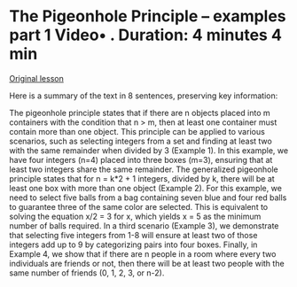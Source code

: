 # The Pigeonhole Principle – examples part 1 Video• . Duration: 4 minutes 4 min

[Original lesson](https://www.coursera.org/learn/uol-fundamentals-of-computer-science/lecture/ULr4l/the-pigeonhole-principle-examples-part-1)

Here is a summary of the text in 8 sentences, preserving key information:

The pigeonhole principle states that if there are n objects placed into m containers with the condition that n > m, then at least one container must contain more than one object. This principle can be applied to various scenarios, such as selecting integers from a set and finding at least two with the same remainder when divided by 3 (Example 1). In this example, we have four integers (n=4) placed into three boxes (m=3), ensuring that at least two integers share the same remainder. The generalized pigeonhole principle states that for n = k*2 + 1 integers, divided by k, there will be at least one box with more than one object (Example 2). For this example, we need to select five balls from a bag containing seven blue and four red balls to guarantee three of the same color are selected. This is equivalent to solving the equation x/2 = 3 for x, which yields x = 5 as the minimum number of balls required. In a third scenario (Example 3), we demonstrate that selecting five integers from 1-8 will ensure at least two of those integers add up to 9 by categorizing pairs into four boxes. Finally, in Example 4, we show that if there are n people in a room where every two individuals are friends or not, then there will be at least two people with the same number of friends (0, 1, 2, 3, or n-2).

